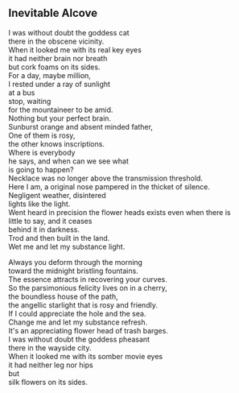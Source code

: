 Inevitable Alcove
-----------------
I was without doubt the goddess cat  
there in the obscene vicinity.  
When it looked me with its real key eyes  
it had neither brain nor breath  
but cork foams on its sides.  
For a day, maybe million,  
I rested under a ray of sunlight  
at a bus  
stop, waiting  
for the mountaineer to be amid.  
Nothing but your perfect brain.  
Sunburst orange and absent minded father,  
One of them is rosy,  
the other knows inscriptions.  
Where is everybody  
he says, and when can we see what  
is going to happen?  
Necklace was no longer above the transmission threshold.  
Here I am, a original nose pampered in the thicket of silence.  
Negligent weather, disintered  
lights like the light.  
Went heard in precision the flower heads exists even when there is  
little to say, and it ceases  
behind it in darkness.  
Trod and then built in the land.  
Wet me and let my substance light.  
  
Always you deform through the morning  
toward the midnight bristling fountains.  
The essence attracts in recovering your curves.  
So the parsimonious felicity lives on in a cherry,  
the boundless house of the path,  
the angellic starlight that is rosy and friendly.  
If I could appreciate the hole and the sea.  
Change me and let my substance refresh.  
It's an appreciating flower head of trash barges.  
I was without doubt the goddess pheasant  
there in the wayside city.  
When it looked me with its somber movie eyes  
it had neither leg nor hips  
but  
silk flowers on its sides.  

